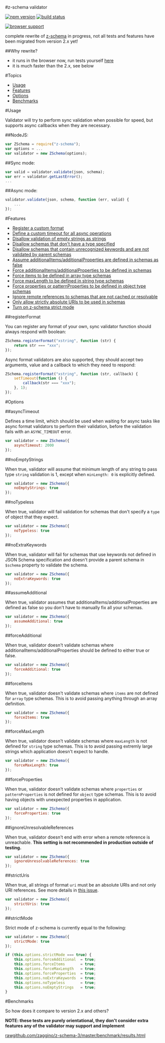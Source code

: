 #z-schema validator

[![npm version](https://badge.fury.io/js/z-schema.png)](http://badge.fury.io/js/z-schema)
[![build status](https://travis-ci.org/zaggino/z-schema-3.svg?branch=master)](https://travis-ci.org/zaggino/z-schema-3)

[![browser support](https://ci.testling.com/zaggino/z-schema-3.png)](https://ci.testling.com/zaggino/z-schema-3)

complete rewrite of [z-schema](https://github.com/zaggino/z-schema) in progress, not all tests and features have been migrated from version 2.x yet!

##Why rewrite?
- it runs in the browser now, run tests yourself [here](https://rawgit.com/zaggino/z-schema-3/master/test/SpecRunner.html)
- it is much faster than the 2.x, see below

#Topics

- [Usage](#usage)
- [Features](#features)
- [Options](#options)
- [Benchmarks](#benchmarks)

#Usage

Validator will try to perform sync validation when possible for speed, but supports async callbacks when they are necessary.

##NodeJS:

```javascript
var ZSchema = require("z-schema");
var options = ...
var validator = new ZSchema(options);
```

##Sync mode:

```javascript
var valid = validator.validate(json, schema);
var err = validator.getLastError();
...
```

##Async mode:

```javascript
validator.validate(json, schema, function (err, valid) {
    ...
});
```

#Features

- [Register a custom format](#registerFormat)
- [Define a custom timeout for all async operations](#asyncTimeout)
- [Disallow validation of empty strings as strings](#noEmptyStrings)
- [Disallow schemas that don't have a type specified](#noTypeless)
- [Disallow schemas that contain unrecognized keywords and are not validated by parent schemas](#noExtraKeywords)
- [Assume additionalItems/additionalProperties are defined in schemas as false](#assumeAdditional)
- [Force additionalItems/additionalProperties to be defined in schemas](#forceAdditional)
- [Force items to be defined in array type schemas](#forceItems)
- [Force maxLength to be defined in string type schemas](#forceMaxLength)
- [Force properties or patternProperties to be defined in object type schemas](#forceProperties)
- [Ignore remote references to schemas that are not cached or resolvable](#ignoreUnresolvableReferences)
- [Only allow strictly absolute URIs to be used in schemas](#strictUris)
- [Turn on z-schema strict mode](#strictMode)

##registerFormat

You can register any format of your own, sync validator function should always respond with boolean:

```javascript
ZSchema.registerFormat("xstring", function (str) {
    return str === "xxx";
});
```

Async format validators are also supported, they should accept two arguments, value and a callback to which they need to respond:

```javascript
ZSchema.registerFormat("xstring", function (str, callback) {
    setTimeout(function () {
        callback(str === "xxx");
    }, 1);
});
```

#Options

##asyncTimeout

Defines a time limit, which should be used when waiting for async tasks like async format validators to perform their validation,
before the validation fails with an ```ASYNC_TIMEOUT``` error.

```javascript
var validator = new ZSchema({
    asyncTimeout: 2000
});
```

##noEmptyStrings

When true, validator will assume that minimum length of any string to pass type ```string``` validation is 1, except when ```minLength: 0``` is explicitly defined.

```javascript
var validator = new ZSchema({
    noEmptyStrings: true
});
```

##noTypeless

When true, validator will fail validation for schemas that don't specify a ```type``` of object that they expect.

```javascript
var validator = new ZSchema({
    noTypeless: true
});
```

##noExtraKeywords

When true, validator will fail for schemas that use keywords not defined in JSON Schema specification and doesn't provide a parent schema in ```$schema``` property to validate the schema.

```javascript
var validator = new ZSchema({
    noExtraKeywords: true
});
```

##assumeAdditional

When true, validator assumes that additionalItems/additionalProperties are defined as false so you don't have to manually fix all your schemas.

```javascript
var validator = new ZSchema({
    assumeAdditional: true
});
```

##forceAdditional

When true, validator doesn't validate schemas where additionalItems/additionalProperties should be defined to either true or false.

```javascript
var validator = new ZSchema({
    forceAdditional: true
});
```

##forceItems

When true, validator doesn't validate schemas where ```items``` are not defined for ```array``` type schemas.
This is to avoid passing anything through an array definition.

```javascript
var validator = new ZSchema({
    forceItems: true
});
```

##forceMaxLength

When true, validator doesn't validate schemas where ```maxLength``` is not defined for ```string``` type schemas.
This is to avoid passing extremly large strings which application doesn't expect to handle.

```javascript
var validator = new ZSchema({
    forceMaxLength: true
});
```

##forceProperties

When true, validator doesn't validate schemas where ```properties``` or ```patternProperties``` is not defined for ```object``` type schemas.
This is to avoid having objects with unexpected properties in application.

```javascript
var validator = new ZSchema({
    forceProperties: true
});
```

##ignoreUnresolvableReferences

When true, validator doesn't end with error when a remote reference is unreachable. **This setting is not recommended in production outside of testing.**

```javascript
var validator = new ZSchema({
    ignoreUnresolvableReferences: true
});
```

##strictUris

When true, all strings of format ```uri``` must be an absolute URIs and not only URI references. See more details in [this issue](https://github.com/zaggino/z-schema/issues/18).

```javascript
var validator = new ZSchema({
    strictUris: true
});
```

##strictMode

Strict mode of z-schema is currently equal to the following:

```javascript
var validator = new ZSchema({
    strictMode: true
});
```

```javascript
if (this.options.strictMode === true) {
    this.options.forceAdditional  = true;
    this.options.forceItems       = true;
    this.options.forceMaxLength   = true;
    this.options.forceProperties  = true;
    this.options.noExtraKeywords  = true;
    this.options.noTypeless       = true;
    this.options.noEmptyStrings   = true;
}
```

#Benchmarks

So how does it compare to version 2.x and others?

**NOTE: these tests are purely orientational, they don't consider extra features any of the validator may support and implement**

[rawgithub.com/zaggino/z-schema-3/master/benchmark/results.html](https://rawgithub.com/zaggino/z-schema-3/master/benchmark/results.html)

